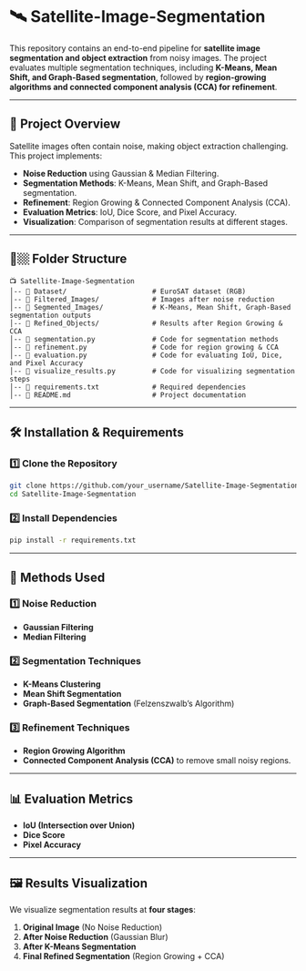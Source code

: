 # 🛰️ Satellite-Image-Segmentation

This repository contains an end-to-end pipeline for **satellite image segmentation and object extraction** from noisy images. The project evaluates multiple segmentation techniques, including **K-Means, Mean Shift, and Graph-Based segmentation**, followed by **region-growing algorithms and connected component analysis (CCA) for refinement**.

---

## 🚀 Project Overview

Satellite images often contain noise, making object extraction challenging. This project implements:
- **Noise Reduction** using Gaussian & Median Filtering.
- **Segmentation Methods**: K-Means, Mean Shift, and Graph-Based segmentation.
- **Refinement**: Region Growing & Connected Component Analysis (CCA).
- **Evaluation Metrics**: IoU, Dice Score, and Pixel Accuracy.
- **Visualization**: Comparison of segmentation results at different stages.

---

## 💂️🏼 Folder Structure

```
📺 Satellite-Image-Segmentation
│-- 📁 Dataset/                     # EuroSAT dataset (RGB)
│-- 📁 Filtered_Images/             # Images after noise reduction
│-- 📁 Segmented_Images/            # K-Means, Mean Shift, Graph-Based segmentation outputs
│-- 📁 Refined_Objects/             # Results after Region Growing & CCA
│-- 📝 segmentation.py              # Code for segmentation methods
│-- 📝 refinement.py                # Code for region growing & CCA
│-- 📝 evaluation.py                # Code for evaluating IoU, Dice, and Pixel Accuracy
│-- 📝 visualize_results.py         # Code for visualizing segmentation steps
│-- 📝 requirements.txt             # Required dependencies
│-- 📝 README.md                    # Project documentation
```

---

## 🛠️ Installation & Requirements

### 1️⃣ **Clone the Repository**
```bash
git clone https://github.com/your_username/Satellite-Image-Segmentation.git
cd Satellite-Image-Segmentation
```

### 2️⃣ **Install Dependencies**
```bash
pip install -r requirements.txt
```

---

## 🔬 Methods Used

### **1️⃣ Noise Reduction**
- **Gaussian Filtering**
- **Median Filtering**

### **2️⃣ Segmentation Techniques**
- **K-Means Clustering**
- **Mean Shift Segmentation**
- **Graph-Based Segmentation** (Felzenszwalb’s Algorithm)

### **3️⃣ Refinement Techniques**
- **Region Growing Algorithm**
- **Connected Component Analysis (CCA)** to remove small noisy regions.

---

## 📊 Evaluation Metrics
- **IoU (Intersection over Union)**
- **Dice Score**
- **Pixel Accuracy**

---

## 🖼️ Results Visualization

We visualize segmentation results at **four stages**:
1. **Original Image** (No Noise Reduction)
2. **After Noise Reduction** (Gaussian Blur)
3. **After K-Means Segmentation**
4. **Final Refined Segmentation** (Region Growing + CCA)
